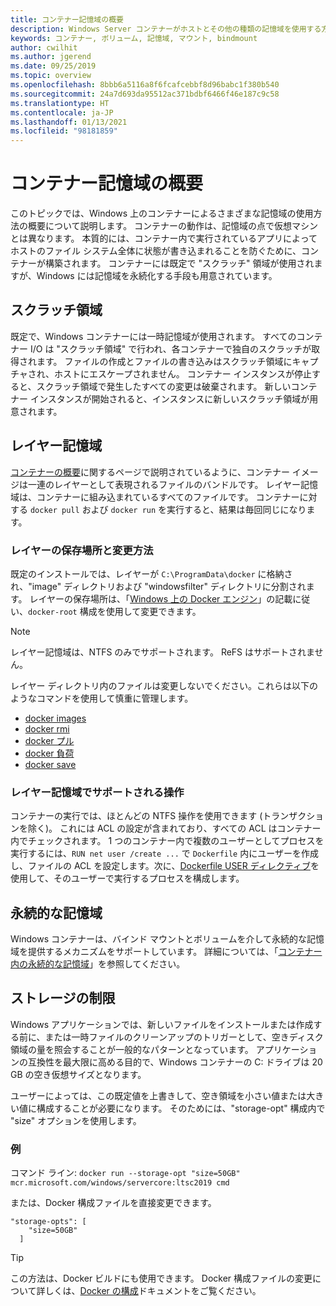 ```yaml
---
title: コンテナー記憶域の概要
description: Windows Server コンテナーがホストとその他の種類の記憶域を使用する方法
keywords: コンテナー, ボリューム, 記憶域, マウント, bindmount
author: cwilhit
ms.author: jgerend
ms.date: 09/25/2019
ms.topic: overview
ms.openlocfilehash: 8bbb6a5116a8f6fcafcebbf8d96babc1f380b540
ms.sourcegitcommit: 24a7d693da95512ac371bdbf6466f46e187c9c58
ms.translationtype: HT
ms.contentlocale: ja-JP
ms.lasthandoff: 01/13/2021
ms.locfileid: "98181859"
---
```

# <a name="container-storage-overview"></a>コンテナー記憶域の概要

<!-- Great diagram would be great! -->

このトピックでは、Windows 上のコンテナーによるさまざまな記憶域の使用方法の概要について説明します。 コンテナーの動作は、記憶域の点で仮想マシンとは異なります。 本質的には、コンテナー内で実行されているアプリによってホストのファイル システム全体に状態が書き込まれることを防ぐために、コンテナーが構築されます。 コンテナーには既定で "スクラッチ" 領域が使用されますが、Windows には記憶域を永続化する手段も用意されています。

## <a name="scratch-space"></a>スクラッチ領域

既定で、Windows コンテナーには一時記憶域が使用されます。 すべてのコンテナー I/O は "スクラッチ領域" で行われ、各コンテナーで独自のスクラッチが取得されます。 ファイルの作成とファイルの書き込みはスクラッチ領域にキャプチャされ、ホストにエスケープされません。 コンテナー インスタンスが停止すると、スクラッチ領域で発生したすべての変更は破棄されます。 新しいコンテナー インスタンスが開始されると、インスタンスに新しいスクラッチ領域が用意されます。

## <a name="layer-storage"></a>レイヤー記憶域

[コンテナーの概要](../about/index.md)に関するページで説明されているように、コンテナー イメージは一連のレイヤーとして表現されるファイルのバンドルです。 レイヤー記憶域は、コンテナーに組み込まれているすべてのファイルです。 コンテナーに対する `docker pull` および `docker run` を実行すると、結果は毎回同じになります。

### <a name="where-layers-are-stored-and-how-to-change-it"></a>レイヤーの保存場所と変更方法

既定のインストールでは、レイヤーが `C:\ProgramData\docker` に格納され、"image" ディレクトリおよび "windowsfilter" ディレクトリに分割されます。 レイヤーの保存場所は、「[Windows 上の Docker エンジン](../manage-docker/configure-docker-daemon.md)」の記載に従い、`docker-root` 構成を使用して変更できます。

> [!NOTE]
> レイヤー記憶域は、NTFS のみでサポートされます。 ReFS はサポートされません。

レイヤー ディレクトリ内のファイルは変更しないでください。これらは以下のようなコマンドを使用して慎重に管理します。

- [docker images](https://docs.docker.com/engine/reference/commandline/images/)
- [docker rmi](https://docs.docker.com/engine/reference/commandline/rmi/)
- [docker プル](https://docs.docker.com/engine/reference/commandline/pull/)
- [docker 負荷](https://docs.docker.com/engine/reference/commandline/load/)
- [docker save](https://docs.docker.com/engine/reference/commandline/save/)

### <a name="supported-operations-in-layer-storage"></a>レイヤー記憶域でサポートされる操作

コンテナーの実行では、ほとんどの NTFS 操作を使用できます (トランザクションを除く)。 これには ACL の設定が含まれており、すべての ACL はコンテナー内でチェックされます。 1 つのコンテナー内で複数のユーザーとしてプロセスを実行するには、`RUN net user /create ...` で `Dockerfile` 内にユーザーを作成し、ファイルの ACL を設定します。次に、[Dockerfile USER ディレクティブ](https://docs.docker.com/engine/reference/builder/#user)を使用して、そのユーザーで実行するプロセスを構成します。

## <a name="persistent-storage"></a>永続的な記憶域

Windows コンテナーは、バインド マウントとボリュームを介して永続的な記憶域を提供するメカニズムをサポートしています。 詳細については、「[コンテナー内の永続的な記憶域](./persistent-storage.md)」を参照してください。

## <a name="storage-limits"></a>ストレージの制限

Windows アプリケーションでは、新しいファイルをインストールまたは作成する前に、または一時ファイルのクリーンアップのトリガーとして、空きディスク領域の量を照会することが一般的なパターンとなっています。  アプリケーションの互換性を最大限に高める目的で、Windows コンテナーの C: ドライブは 20 GB の空き仮想サイズとなります。

ユーザーによっては、この既定値を上書きして、空き領域を小さい値または大きい値に構成することが必要になります。 そのためには、"storage-opt" 構成内で "size" オプションを使用します。

### <a name="examples"></a>例

コマンド ライン: `docker run --storage-opt "size=50GB" mcr.microsoft.com/windows/servercore:ltsc2019 cmd`

または、Docker 構成ファイルを直接変更できます。

```Docker Configuration File
"storage-opts": [
    "size=50GB"
  ]
```

> [!TIP]
> この方法は、Docker ビルドにも使用できます。 Docker 構成ファイルの変更について詳しくは、[Docker の構成](../manage-docker/configure-docker-daemon.md#configure-docker-with-a-configuration-file)ドキュメントをご覧ください。